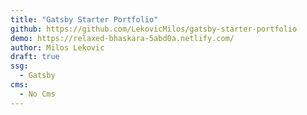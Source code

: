 ```yaml
---
title: "Gatsby Starter Portfolio"
github: https://github.com/LekovicMilos/gatsby-starter-portfolio
demo: https://relaxed-bhaskara-5abd0a.netlify.com/
author: Milos Lekovic
draft: true
ssg:
  - Gatsby
cms:
  - No Cms
---
```

